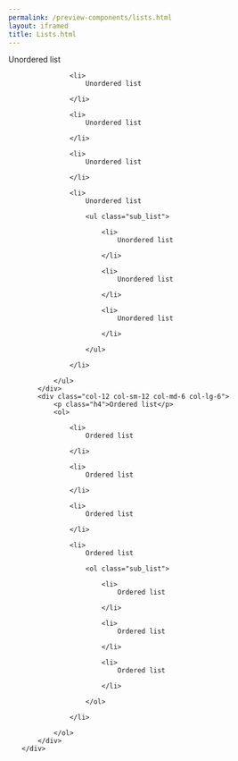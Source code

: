 ```yaml
--- 
permalink: /preview-components/lists.html
layout: iframed 
title: Lists.html
---
```

<div class="container">
    <div class="row">
        <div class="col-12 col-sm-12 col-md-6 col-lg-6">
            <p class="h4">Unordered list</p>
            <ul>

                <li>
                    Unordered list

                </li>

                <li>
                    Unordered list

                </li>

                <li>
                    Unordered list

                </li>

                <li>
                    Unordered list

                    <ul class="sub_list">

                        <li>
                            Unordered list

                        </li>

                        <li>
                            Unordered list

                        </li>

                        <li>
                            Unordered list

                        </li>

                    </ul>

                </li>

            </ul>
        </div>
        <div class="col-12 col-sm-12 col-md-6 col-lg-6">
            <p class="h4">Ordered list</p>
            <ol>

                <li>
                    Ordered list

                </li>

                <li>
                    Ordered list

                </li>

                <li>
                    Ordered list

                </li>

                <li>
                    Ordered list

                    <ol class="sub_list">

                        <li>
                            Ordered list

                        </li>

                        <li>
                            Ordered list

                        </li>

                        <li>
                            Ordered list

                        </li>

                    </ol>

                </li>

            </ol>
        </div>
    </div>
</div>
